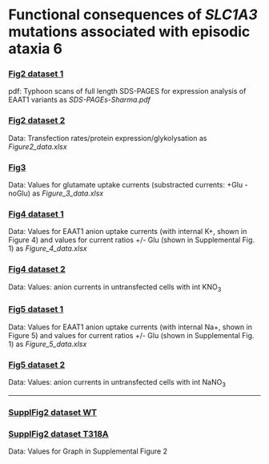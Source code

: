 # Functional consequences of <i>SLC1A3</i> mutations associated with episodic ataxia 6

### [Fig2 dataset 1](../master/SDS-PAGEs_Sharma.pdf)
pdf: Typhoon scans of full length SDS-PAGES for expression analysis of EAAT1 variants as <i>SDS-PAGEs-Sharma.pdf</i> 
### [Fig2 dataset 2](../master/Figure_2_data.xlsx)
Data: Transfection rates/protein expression/glykolysation as <i>Figure2_data.xlsx</i>
 
### [Fig3](../master/Figure_3_data.xlsx)
Data: Values for glutamate uptake currents (substracted currents: +Glu - noGlu) as <i>Figure_3_data.xlsx</i>

### [Fig4 dataset 1](../master/Figure_4_data-xlsx)
Data: Values for EAAT1 anion uptake currents (with internal K+, shown in Figure 4) and values for current ratios +/- Glu (shown in Supplemental Fig. 1) as <i>Figure_4_data.xlsx</i>
### [Fig4 dataset 2](../master/untransf_cells_Fig_4_data.xlsx)
Data: Values: anion currents in untransfected cells with int KNO<sub>3</sub>

### [Fig5 dataset 1](../master/Figure_5_data.xlsx)
Data: Values for EAAT1 anion uptake currents (with internal Na+, shown in Figure 5) and values for current ratios +/- Glu (shown in Supplemental Fig. 1) as <i>Figure_5_data.xlsx</i>
### [Fig5 dataset 2](..master/untransf_cells_Fig_4_data.xlsx)
Data: Values: anion currents in untransfected cells with int NaNO<sub>3</sub>

------------------------------------------------------------------------------------------------------------------------

### [SupplFig2 dataset WT](../master/Suppl_Fig_2_WT_EAAT1.xlsx)
### [SupplFig2 dataset T318A](../master/Suppl_Fig_2_T318A_EAAT1.xlsx)
Data: Values for Graph in Supplemental Figure 2
